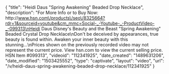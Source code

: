 {
    "title": "Heidi Daus \"Spring Awakening\" Beaded Drop Necklace",
    "description": "For More Info or to Buy Now: http:\/\/www.hsn.com\/products\/seo\/8325664?rdr=1&sourceid=youtube&cm_mmc=Social-_-Youtube-_-ProductVideo-_-099313\nHeidi Daus Disney's Beauty and the Beast \"Spring Awakening\" Beaded Crystal Drop Necklace\nDon't be deceived by appearances, true beauty is found within. Awaken your inner beauty with this stunning...\nPrices shown on the previously recorded video may not represent the current price.  View hsn.com to view the current selling price. HSN Item #099313",
    "videoid": "112341925",
    "date_created": "1489631206",
    "date_modified": "1503425552",
    "type": "captivate",
    "layout": "video",
    "url": "\/v\/heidi-daus-spring-awakening-beaded-drop-necklace\/112341925"
}